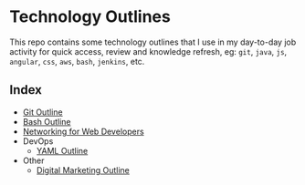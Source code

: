 # Technology Outlines

This repo contains some technology outlines that I use in my day-to-day job activity for quick access, review and knowledge refresh, eg: `git`, `java`, `js`, `angular`, `css`, `aws`, `bash`, `jenkins`, etc.

## Index

* [Git Outline](./git-outline.md)
* [Bash Outline](./bash-outline.md)
* [Networking for Web Developers](./networking-for-developers.md)
* DevOps
  * [YAML Outline](./yaml-outline.md)
* Other
  * [Digital Marketing Outline](./digital-marketing-outline.md)
